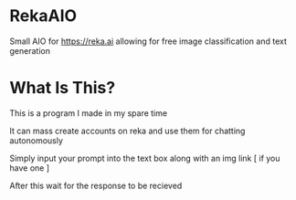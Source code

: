 # RekaAIO
Small AIO for https://reka.ai allowing for free image classification and text generation

# What Is This?
This is a program I made in my spare time

It can mass create accounts on reka and use them for chatting autonomously

Simply input your prompt into the text box along with an img link [ if you have one ]

After this wait for the response to be recieved
